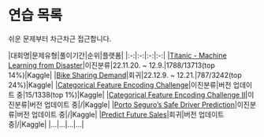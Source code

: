 # 연습 목록

쉬운 문제부터 차근차근 접근합니다.

|대회명|문제유형|풀이기간|순위|플랫폼|
|:-:|:-:|:-:|:-:|
|[Titanic - Machine Learning from Disaster](https://www.kaggle.com/competitions/titanic)|이진분류|22.11.20. ~ 12.9.|1788/13713(top 14%)|Kaggle|
|[Bike Sharing Demand](https://www.kaggle.com/competitions/bike-sharing-demand)|회귀|22.12.9. ~ 12.21.|787/3242(top 24%)|Kaggle|
|[Categorical Feature Encoding Challenge](https://www.kaggle.com/c/cat-in-the-dat)|이진분류|버전 업데이트 중|15/1338(top 1%)|Kaggle|
|[Categorical Feature Encoding Challenge II](https://www.kaggle.com/competitions/cat-in-the-dat-ii/code)|이진분류|버전 업데이트 중|/|Kaggle|
|[Porto Seguro’s Safe Driver Prediction](https://www.kaggle.com/c/porto-seguro-safe-driver-prediction)|이진분류|버전 업데이트 중|/|Kaggle|
|[Predict Future Sales](https://www.kaggle.com/c/competitive-data-science-predict-future-sales)|회귀|버전 업데이트 중|/|Kaggle|
|...|...|...|...|
